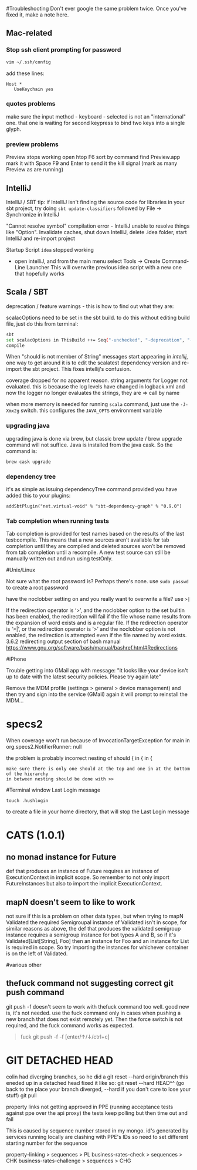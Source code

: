 #Troubleshooting
Don't ever google the same problem twice. Once you've fixed it, make a note here.

## Mac-related
### Stop ssh client prompting for password
```bash
vim ~/.ssh/config
```
add these lines:
```
Host *
   UseKeychain yes
```

### quotes problems
make sure the input method - keyboard - selected is not an "international" one. that one is waiting for second keypress to bind two keys into a single glyph.

### preview problems

Preview stops working
open htop
F6 sort by command
find Preview.app
mark it with Space
F9 and Enter to send it the kill signal (mark as many Preview as are running)

## IntelliJ

IntelliJ / SBT tip: if IntelliJ isn't finding the source code for libraries in your sbt project, try doing `sbt update-classifiers` followed by File -> Synchronize in IntelliJ

"Cannot resolve symbol" compilation error - IntelliJ unable to resolve things like "Option".
Invalidate caches, shut down IntelliJ, delete .idea folder, start IntelliJ and re-import project


Startup Script `idea` stopped working
  - open intelliJ, and from the main menu select Tools -> Create Command-Line Launcher
  This will overwrite previous idea script with a new one that hopefully works

## Scala / SBT
deprecation / feature warnings - this is how to find out what they are:

scalacOptions need to be set in the sbt build. to do this without editing build file, just do this from terminal:

```bash
sbt
set scalacOptions in ThisBuild ++= Seq("-unchecked", "-deprecation", "-feature")
compile
```

When "should is not member of String" messages start appearing in _intellij_, one way to get around it is to edit the scalatest dependency version and re-import the sbt project. This fixes intellij's confusion.


coverage dropped for no apparent reason. string arguments for Logger not evaluated. this is because the log levels have changed in logback.xml and now the logger no longer evaluates the strings, they are => call by name


when more memory is needed for running `scala` command, just use the `-J-Xmx2g` switch.
this configures the `JAVA_OPTS` environment variable

### upgrading java
upgrading java is done via brew, but classic brew update / brew upgrade command will not suffice. Java is installed from the java cask. So the command is:

```
brew cask upgrade
```

### dependency tree

it's as simple as issuing dependencyTree command
provided you have added this to your plugins:

```
addSbtPlugin("net.virtual-void" % "sbt-dependency-graph" % "0.9.0")
```


### Tab completion when running tests

Tab completion is provided for test names based on the results of the last test:compile. This means that a new sources aren’t available for tab completion until they are compiled and deleted sources won’t be removed from tab completion until a recompile. A new test source can still be manually written out and run using testOnly.

#Unix/Linux

Not sure what the root password is? Perhaps there's none. use `sudo passwd` to create a root password

have the noclobber setting on and you really want to overwrite a file? use `>|`

If the redirection operator is ‘>’, and the noclobber option to the set builtin has been enabled, the redirection will fail if the file whose name results from the expansion of word exists and is a regular file. If the redirection operator is ‘>|’, or the redirection operator is ‘>’ and the noclobber option is not enabled, the redirection is attempted even if the file named by word exists.
3.6.2 redirecting output section of bash manual https://www.gnu.org/software/bash/manual/bashref.html#Redirections


#iPhone

Trouble getting into GMail app with message: "It looks like your device isn't up to date with the latest security policies. Please try again late"

Remove the MDM profile (settings > general > device management) and then try and sign into the service (GMail) again it will prompt to reinstall the MDM...




# specs2
  When coverage won't run because of
  InvocationTargetException for main in org.specs2.NotifierRunner: null

  the problem is probably incorrect nesting of should { in { in {

    make sure there is only one should at the top and one in at the bottom of the hierarchy
    in between nesting should be done with >>



#Terminal window Last Login message

```
touch .hushlogin
```

to create a file in your home directory, that will stop the Last Login message


# CATS (1.0.1)
## no monad instance for Future
def that produces an instance of Future requires an instance of ExecutionContext in implicit scope. So remember to not only import FutureInstances but also to import the implicit ExecutionContext.

## mapN doesn't seem to like to work
not sure if this is a problem on other data types, but when trying to mapN Validated the required Semigroupal instance of Validated isn't in scope, for similar reasons as above, the def that produces the validated semigroup instance requires a semigroup instance for bot types A and B, so if it's Validated[List[String], Foo] then an instance for Foo and an instance for List is required in scope. So try importing the instances for whichever container is on the left of Validated.



#various other

## thefuck command not suggesting correct git push command

git push -f doesn't seem to work with thefuck command too well. good new is, it's not needed. use the fuck command only in cases when pushing a new branch that does not exist remotely yet. Then the force switch is not required, and the fuck command works as expected.

> fuck
git push -f -f [enter/↑/↓/ctrl+c]



GIT DETACHED HEAD
============

colin had diverging branches, so he did a
  git reset --hard origin/branch
this eneded up in a detached head
fixed it like so:
  git reset --hard HEAD^^ (go back to the place your branch diverged, --hard if you don't care to lose your stuff)
  git pull



property links not getting approved in PPE (running acceptance tests against ppe over the api proxy) the tests keep polling but then time out and fail

This is caused by sequence number stored in my mongo. id's generated by services running locally are clashing with PPE's IDs so need to set different starting number for the sequence

  property-linking > sequences > PL
  business-rates-check > sequences > CHK
  business-rates-challenge > sequences > CHG






